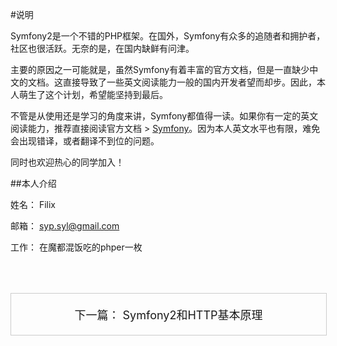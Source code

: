 #说明

Symfony2是一个不错的PHP框架。在国外，Symfony有众多的追随者和拥护者，社区也很活跃。无奈的是，在国内缺鲜有问津。

主要的原因之一可能就是，虽然Symfony有着丰富的官方文档，但是一直缺少中文的文档。这直接导致了一些英文阅读能力一般的国内开发者望而却步。因此，本人萌生了这个计划，希望能坚持到最后。

不管是从使用还是学习的角度来讲，Symfony都值得一读。如果你有一定的英文阅读能力，推荐直接阅读官方文档 > [Symfony](http://symfony.com)。因为本人英文水平也有限，难免会出现错译，或者翻译不到位的问题。

同时也欢迎热心的同学加入！


##本人介绍

姓名： Filix

邮箱： syp.syl@gmail.com

工作： 在魔都混饭吃的phper一枚

<a href="http://symfonycn.com/the_book/v2.4.0/symfony2-and-http-fundamentals" style="float:left; display: block; width:100%; padding: 20px 0px;; text-decoration: none; font-size: 18px; border: 1px solid #ccc; text-align:center; margin: 50px 0px;">下一篇： Symfony2和HTTP基本原理</a>